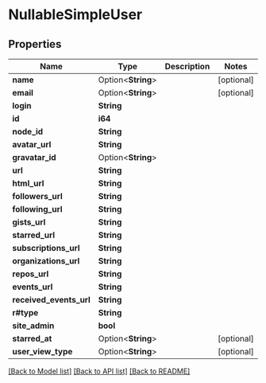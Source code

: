 # NullableSimpleUser

## Properties

Name | Type | Description | Notes
------------ | ------------- | ------------- | -------------
**name** | Option<**String**> |  | [optional]
**email** | Option<**String**> |  | [optional]
**login** | **String** |  | 
**id** | **i64** |  | 
**node_id** | **String** |  | 
**avatar_url** | **String** |  | 
**gravatar_id** | Option<**String**> |  | 
**url** | **String** |  | 
**html_url** | **String** |  | 
**followers_url** | **String** |  | 
**following_url** | **String** |  | 
**gists_url** | **String** |  | 
**starred_url** | **String** |  | 
**subscriptions_url** | **String** |  | 
**organizations_url** | **String** |  | 
**repos_url** | **String** |  | 
**events_url** | **String** |  | 
**received_events_url** | **String** |  | 
**r#type** | **String** |  | 
**site_admin** | **bool** |  | 
**starred_at** | Option<**String**> |  | [optional]
**user_view_type** | Option<**String**> |  | [optional]

[[Back to Model list]](../README.md#documentation-for-models) [[Back to API list]](../README.md#documentation-for-api-endpoints) [[Back to README]](../README.md)


